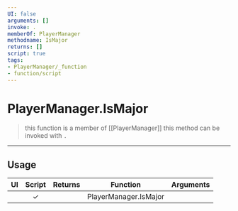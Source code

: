 ```yaml
---
UI: false
arguments: []
invoke: .
memberOf: PlayerManager
methodname: IsMajor
returns: []
script: true
tags:
- PlayerManager/_function
- function/script
---
```

# PlayerManager.IsMajor
> this function is a member of [[PlayerManager]]
> this method can be invoked with `.`
-----
## Usage
|  UI | Script | Returns | Function | Arguments |
|:---:|:------:|-------:|:--------:|:---------|
| |✓||PlayerManager.IsMajor||
